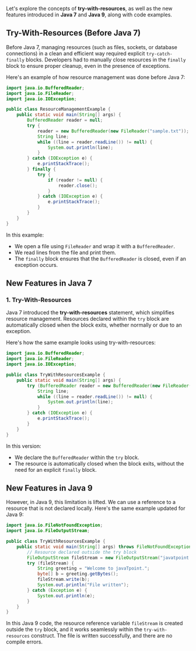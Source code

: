 Let's explore the concepts of **try-with-resources**, as well as the new features introduced in **Java 7** and **Java 9**, along with code examples.

## Try-With-Resources (Before Java 7)

Before Java 7, managing resources (such as files, sockets, or database connections) in a clean and efficient way required explicit `try-catch-finally` blocks. Developers had to manually close resources in the `finally` block to ensure proper cleanup, even in the presence of exceptions.

Here's an example of how resource management was done before Java 7:

```java
import java.io.BufferedReader;
import java.io.FileReader;
import java.io.IOException;

public class ResourceManagementExample {
    public static void main(String[] args) {
        BufferedReader reader = null;
        try {
            reader = new BufferedReader(new FileReader("sample.txt"));
            String line;
            while ((line = reader.readLine()) != null) {
                System.out.println(line);
            }
        } catch (IOException e) {
            e.printStackTrace();
        } finally {
            try {
                if (reader != null) {
                    reader.close();
                }
            } catch (IOException e) {
                e.printStackTrace();
            }
        }
    }
}
```

In this example:
- We open a file using `FileReader` and wrap it with a `BufferedReader`.
- We read lines from the file and print them.
- The `finally` block ensures that the `BufferedReader` is closed, even if an exception occurs.

## New Features in Java 7

### 1. Try-With-Resources

Java 7 introduced the **try-with-resources** statement, which simplifies resource management. Resources declared within the `try` block are automatically closed when the block exits, whether normally or due to an exception.

Here's how the same example looks using try-with-resources:

```java
import java.io.BufferedReader;
import java.io.FileReader;
import java.io.IOException;

public class TryWithResourcesExample {
    public static void main(String[] args) {
        try (BufferedReader reader = new BufferedReader(new FileReader("sample.txt"))) {
            String line;
            while ((line = reader.readLine()) != null) {
                System.out.println(line);
            }
        } catch (IOException e) {
            e.printStackTrace();
        }
    }
}
```

In this version:
- We declare the `BufferedReader` within the `try` block.
- The resource is automatically closed when the block exits, without the need for an explicit `finally` block.


## New Features in Java 9
However, in Java 9, this limitation is lifted. We can use a reference to a resource that is not declared locally. Here's the same example updated for Java 9:

```java
import java.io.FileNotFoundException;
import java.io.FileOutputStream;

public class TryWithResourcesExample {
    public static void main(String[] args) throws FileNotFoundException {
        // Resource declared outside the try block
        FileOutputStream fileStream = new FileOutputStream("javatpoint.txt");
        try (fileStream) {
            String greeting = "Welcome to javaTpoint.";
            byte[] b = greeting.getBytes();
            fileStream.write(b);
            System.out.println("File written");
        } catch (Exception e) {
            System.out.println(e);
        }
    }
}
```

In this Java 9 code, the resource reference variable `fileStream` is created outside the `try` block, and it works seamlessly within the `try-with-resources` construct. The file is written successfully, and there are no compile errors.
